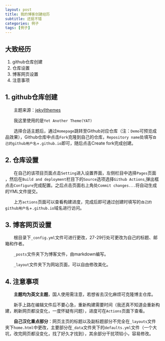 ```yaml
---
layout: post
title: 我的博客创建经历
subtitle: 还挺不错
categories: 例子
tags: [例子]
---
```


## 大致经历
 1. github仓库创建
 2. 仓库设置
 3. 博客网页设置
 4. 注意事项

## 1. github仓库创建
&emsp;&emsp;主题来源：[jekyllthemes](http://jekyllthemes.org/)

&emsp;&emsp;我这里使用的是`Yet Another Theme(YAT)`

&emsp;&emsp;选择合适主题后，通过`Homepage`跳转至Github对应仓库（注：`Demo`可预览成品效果），Github仓库中点击`Fork`克隆到自己的仓库，`Repository name`处填写`自己的github用户名`+`.github.io`即可，随后点击Create fork完成创建。

## 2. 仓库设置
&emsp;&emsp;在自己的该项目页面点击`Setting`进入设置界面，左侧栏目中选择`Pages`页面  ，然后在`Build and deployment`栏目下的`Source`选项选择`Github Actions`,弹出框点击`Configure`完成配置。之后点击页面右上角处`Commit changes...`将自动生成的YML文件提交。

&emsp;&emsp;上方`actions`页面可以查看构建进度，完成后即可通过创建时填写的`自己的github用户名`+`.github.io`域名进行访问。
## 3. 博客网页设置
&emsp;&emsp;根目录下`_config.yml`文件可进行更改，27-29行处可更改为自己的标题、邮箱和作者。

&emsp;&emsp;`_posts`文件夹下为博客文件，由markdown编写。

&emsp;&emsp;`_layout`文件夹下为网站页面，可以自由修改美化。
## 4. 注意事项
&emsp;&emsp;**主题均为英文主题**，国人使用需注意，若想省去汉化麻烦可克隆博主仓库。

&emsp;&emsp;新手上路在编辑文件后不要心急，重新构建需要时间（我还真不知道会重新构建，刷新网页都没变化，一度怀疑有问题），进度可在`Actions`页面下查看。

&emsp;&emsp;**自己汉化重点部分**：网页主页的标题以及副标题部分不完全在`_layouts`文件夹下`home.html`中更改，主要部分在`_data`文件夹下的`defaults.yml`文件（一个大坑，改完网页都没变化，找了好久才找到），其余部分干扰项较小，容易修改。